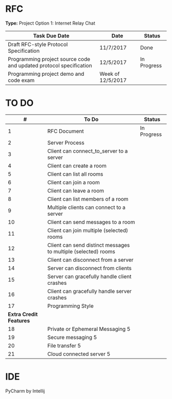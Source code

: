 # RFC
**Type:** Project Option 1: Internet Relay Chat


|Task Due Date|Date|Status|
|----|----|------|
|Draft RFC-style Protocol Specification|11/7/2017|Done|
|Programming project source code and updated protocol specification|12/5/2017|In Progress|
|Programming project demo and code exam|Week of 12/5/2017||

# TO DO
|#|To Do|Status|
|-|---------------|-|
|1|RFC Document|In Progress|
|2|Server Process||
|3|Client can connect_to_server to a server||
|4|Client can create a room||
|5|Client can list all rooms||
|6|Client can join a room||
|7|Client can leave a room||
|8|Client can list members of a room||
|9|Multiple clients can connect to a server||
|10|Client can send messages to a room||
|11|Client can join multiple (selected) rooms||
|12|Client can send distinct messages to multiple (selected) rooms||
|13|Client can disconnect from a server||
|14|Server can disconnect from clients||
|15|Server can gracefully handle client crashes||
|16|Client can gracefully handle server crashes||
|17|Programming Style||
|**Extra Credit Features**|
|18|Private or Ephemeral Messaging 5||
|19|Secure messaging 5||
|20|File transfer 5||
|21|Cloud connected server 5||

# IDE
PyCharm by Intellij
